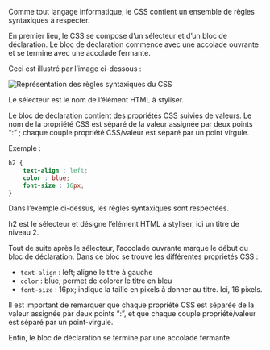 Comme tout langage informatique, le CSS contient un ensemble de règles syntaxiques à respecter. 

En premier lieu, le CSS se compose d’un sélecteur et d’un bloc de déclaration. Le bloc de déclaration commence avec une accolade ouvrante et se termine avec une accolade fermante. 

Ceci est illustré par l’image ci-dessous :

![Représentation des règles syntaxiques du CSS](https://raw.githubusercontent.com/Microleadoff/content/master/lang/fr/courses/D%C3%A9veloppement%20G%C3%A9n%C3%A9rique/CSS/courses/0010%20-%20Syntaxe/images/image1.jpg)

Le sélecteur est le nom de l’élément HTML à styliser. 

Le bloc de déclaration contient des propriétés CSS suivies de valeurs. Le nom de la propriété CSS est séparé de la valeur assignée par deux points “:” ; chaque couple propriété CSS/valeur est séparé par un point virgule. 

Exemple :

```css
h2 {
    text-align : left;
    color : blue;
    font-size : 16px;
}
```

Dans l’exemple ci-dessus, les règles syntaxiques sont respectées.

h2 est le sélecteur et désigne l’élément HTML à styliser, ici un titre de niveau 2.

Tout de suite après le sélecteur, l’accolade ouvrante marque le début du bloc de déclaration. Dans ce bloc se trouve les différentes propriétés CSS :

- ```text-align``` : left; aligne le titre à gauche
- ```color``` : blue; permet de colorer le titre en bleu
- ```font-size``` : 16px; indique la taille en pixels à donner au titre. Ici, 16 pixels.

Il est important de remarquer que chaque propriété CSS est séparée de la valeur assignée par deux points “:”, et que chaque couple propriété/valeur est séparé par un point-virgule. 

Enfin, le bloc de déclaration se termine par une accolade fermante.